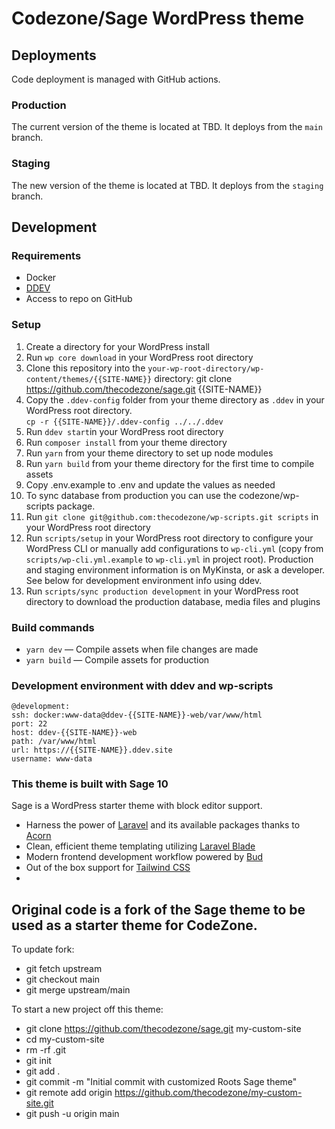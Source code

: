 Codezone/Sage WordPress theme
======================

## Deployments


Code deployment is managed with GitHub actions.

### Production
The current version of the theme is located at TBD. It deploys from the `main` branch.

### Staging
The new version of the theme is located at TBD. It deploys from the `staging` branch.

## Development

### Requirements
- Docker
- [DDEV](https://ddev.com/)
- Access to repo on GitHub

### Setup


1. Create a directory for your WordPress install
2. Run `wp core download` in your WordPress root directory
3. Clone this repository into the `your-wp-root-directory/wp-content/themes/{{SITE-NAME}}` directory: git clone https://github.com/thecodezone/sage.git {{SITE-NAME}}
4. Copy the `.ddev-config` folder from your theme directory as `.ddev` in your WordPress root directory. <br /> `cp -r {{SITE-NAME}}/.ddev-config ../../.ddev`
5. Run `ddev start`in your WordPress root directory
6. Run `composer install` from your theme directory
7. Run `yarn` from your theme directory to set up node modules
8. Run `yarn build` from your theme directory for the first time to compile assets
9. Copy .env.example to .env and update the values as needed
10. To sync database from production you can use the codezone/wp-scripts package.
11. Run `git clone git@github.com:thecodezone/wp-scripts.git scripts` in your WordPress root directory
12. Run `scripts/setup` in your WordPress root directory to configure your WordPress CLI or manually add configurations to `wp-cli.yml` (copy from `scripts/wp-cli.yml.example` to `wp-cli.yml` in project root). Production and staging environment information is on MyKinsta, or ask a developer. See below for development environment info using ddev.
13. Run `scripts/sync production development` in your WordPress root directory to download the production database, media files and plugins

### Build commands

* `yarn dev` — Compile assets when file changes are made
* `yarn build` — Compile assets for production

### Development environment with ddev and wp-scripts

```
@development:
ssh: docker:www-data@ddev-{{SITE-NAME}}-web/var/www/html
port: 22
host: ddev-{{SITE-NAME}}-web
path: /var/www/html
url: https://{{SITE-NAME}}.ddev.site
username: www-data
```

### This theme is built with Sage 10

Sage is a WordPress starter theme with block editor support.

- Harness the power of [Laravel](https://laravel.com) and its available packages thanks to [Acorn](https://github.com/roots/acorn)
- Clean, efficient theme templating utilizing [Laravel Blade](https://laravel.com/docs/master/blade)
- Modern frontend development workflow powered by [Bud](https://bud.js.org/)
- Out of the box support for [Tailwind CSS](https://tailwindcss.com/)
- 
## Original code is a fork of the Sage theme to be used as a starter theme for CodeZone.

To update fork:

- git fetch upstream
- git checkout main
- git merge upstream/main

To start a new project off this theme:

 - git clone https://github.com/thecodezone/sage.git my-custom-site
 - cd my-custom-site
 - rm -rf .git
 - git init
 - git add .
 - git commit -m "Initial commit with customized Roots Sage theme"
 - git remote add origin https://github.com/thecodezone/my-custom-site.git
 - git push -u origin main

